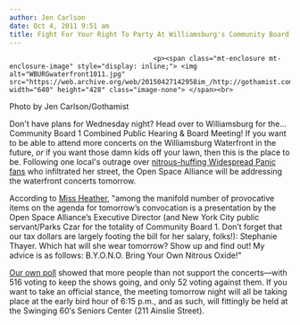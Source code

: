 ```yaml
---
author: Jen Carlson
date: Oct 4, 2011 9:51 am
title: Fight For Your Right To Party At Williamsburg's Community Board Meeting Tomorrow Night!
---
```


	
										<p><span class="mt-enclosure mt-enclosure-image" style="display: inline;"> <img alt="WBURGwaterfront1011.jpg" src="https://web.archive.org/web/20150427142958im_/http://gothamist.com/attachments/arts_jen/WBURGwaterfront1011.jpg" width="640" height="428" class="image-none"> </span><br>
<span class="photo_caption">Photo by Jen Carlson/Gothamist</span></p>

<p>Don&apos;t have plans for Wednesday night? Head over to Williamsburg for the... Community Board 1 Combined Public Hearing &amp; Board Meeting! If you want to be able to attend more concerts on the Williamsburg Waterfront in the future, <em>or</em> if you want those damn kids off your lawn, then this is the place to be. Following one local&apos;s outrage over <a href="https://web.archive.org/web/20150427142958/http://gothamist.com/2011/09/21/video_nitrous_oxide_fueled_fans_ter.php">nitrous-huffing Widespread Panic fans</a> who infiltrated her street, the Open Space Alliance will be addressing the waterfront concerts tomorrow. </p>

<p>According to <a href="https://web.archive.org/web/20150427142958/http://www.newyorkshitty.com/greenpoint-goodness/?p=67920">Miss Heather</a>, &quot;among the manifold number of provocative items on the agenda for tomorrow&#x2019;s convocation is a presentation by the Open Space Alliance&#x2019;s Executive Director (and New York City public servant/Parks Czar for the totality of Community Board 1. Don&#x2019;t forget that our tax dollars are largely footing the bill for her salary, folks!): Stephanie Thayer. Which hat will she wear tomorrow? Show up and find out! My advice is as follows: B.Y.O.N.O. Bring Your Own Nitrous Oxide!&quot;</p>

<p><a href="https://web.archive.org/web/20150427142958/http://gothamist.com/2011/09/21/concert_attendees_claim_there_was_n.php">Our own poll</a> showed that more people than not support the concerts&#x2014;with 516 voting to keep the shows going, and only 52 voting against them. If you want to take an official stance, the meeting tomorrow night will all be taking place at the early bird hour of 6:15 p.m., and as such, will fittingly be held at the Swinging 60&#x2032;s Seniors Center (211 Ainslie Street).</p>					
										
									
				